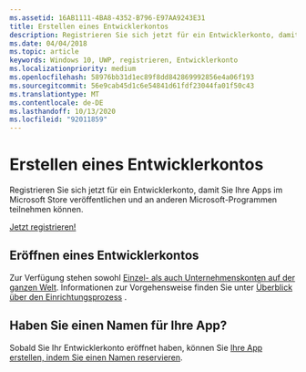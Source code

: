 ```yaml
---
ms.assetid: 16AB1111-4BA8-4352-B796-E97AA9243E31
title: Erstellen eines Entwicklerkontos
description: Registrieren Sie sich jetzt für ein Entwicklerkonto, damit Sie Ihre Apps im Microsoft Store veröffentlichen und an anderen Microsoft-Programmen teilnehmen können.
ms.date: 04/04/2018
ms.topic: article
keywords: Windows 10, UWP, registrieren, Entwicklerkonto
ms.localizationpriority: medium
ms.openlocfilehash: 58976bb31d1ec89f8dd842869992856e4a06f193
ms.sourcegitcommit: 56e9cab45d1c6e54841d61fdf23044fa01f50c43
ms.translationtype: MT
ms.contentlocale: de-DE
ms.lasthandoff: 10/13/2020
ms.locfileid: "92011859"
---
```

# <a name="create-a-developer-account"></a>Erstellen eines Entwicklerkontos

Registrieren Sie sich jetzt für ein Entwicklerkonto, damit Sie Ihre Apps im Microsoft Store veröffentlichen und an anderen Microsoft-Programmen teilnehmen können.

[Jetzt registrieren!](https://developer.microsoft.com/store/register)

## <a name="opening-your-developer-account"></a>Eröffnen eines Entwicklerkontos

Zur Verfügung stehen sowohl [Einzel- als auch Unternehmenskonten auf der ganzen Welt](/windows/uwp/publish/account-types-locations-and-fees.md). Informationen zur Vorgehensweise finden Sie unter [Überblick über den Einrichtungsprozess](/windows/uwp/publish/opening-a-developer-account.md) .

## <a name="have-a-name-for-your-app"></a>Haben Sie einen Namen für Ihre App?

Sobald Sie Ihr Entwicklerkonto eröffnet haben, können Sie [Ihre App erstellen, indem Sie einen Namen reservieren](/windows/uwp/publish/create-your-app-by-reserving-a-name.md).